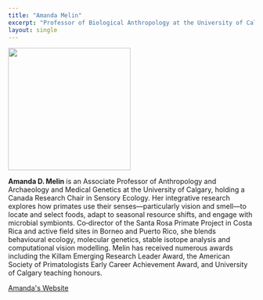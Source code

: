 ```yaml
---
title: "Amanda Melin"
excerpt: "Professor of Biological Anthropology at the University of Calgary <br/><img src='/j_site/images/Amanda_Melin.jpg' width='150'>"
layout: single
---
```



<img src="/j_site/images/Amanda_Melin.jpg" width="250"/>


**Amanda D. Melin** is an Associate Professor of Anthropology and Archaeology and Medical Genetics at the University of Calgary, holding a Canada Research Chair in Sensory Ecology. Her integrative research explores how primates use their senses—particularly vision and smell—to locate and select foods, adapt to seasonal resource shifts, and engage with microbial symbionts. Co‑director of the Santa Rosa Primate Project in Costa Rica and active field sites in Borneo and Puerto Rico, she blends behavioural ecology, molecular genetics, stable isotope analysis and computational vision modelling. Melin has received numerous awards including the Killam Emerging Research Leader Award, the American Society of Primatologists Early Career Achievement Award, and University of Calgary teaching honours.


[Amanda's Website](https://www.amandamelin.com/)
